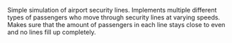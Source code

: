 Simple simulation of airport security lines. Implements multiple different types of passengers who move through security lines at varying speeds. Makes sure that the amount of passengers in each line stays close to even and no lines fill up completely.
